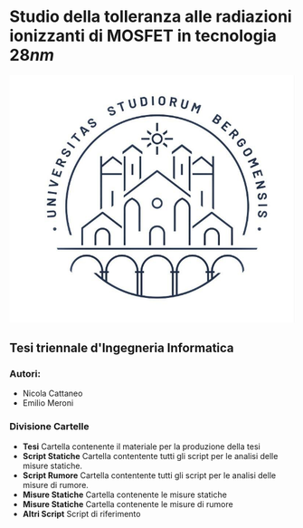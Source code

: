 # Studio della tolleranza alle radiazioni ionizzanti di MOSFET in tecnologia $28nm$

![UniBg_Logo](./Tesi/Immagini/frontespizio/LogoUniBg.jpg)

## Tesi triennale d'Ingegneria Informatica

### Autori:

* Nicola Cattaneo
* Emilio Meroni
### Divisione Cartelle
* **Tesi** Cartella contenente il materiale per la produzione della tesi
* **Script Statiche** Cartella contentente tutti gli script per le analisi delle misure statiche.
* **Script Rumore** Cartella contentente tutti gli script per le analisi delle misure di rumore.
* **Misure Statiche** Cartella contenente le misure statiche
* **Misure Statiche** Cartella contenente le misure di rumore
* **Altri Script** Script di riferimento

